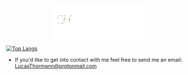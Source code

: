 <p align="center"><a href="https://lucasthormann.github.io"><img width="50%" alt="Howdy, I'm Lucas." src="./assets/greeting.gif" /></a></p>

[![Top Langs](https://github-readme-stats.vercel.app/api/top-langs/?username=lucasthormann&theme=dark&layout=compact&langs_count=8)](https://github.com/anuraghazra/github-readme-stats)

- If you'd like to get into contact with me feel free to send me an email: LucasThormann@protonmail.com

<!---
lucasthormann/lucasthormann is a ✨ special ✨ repository because its `README.md` (this file) appears on your GitHub profile.
You can click the Preview link to take a look at your changes.
--->
